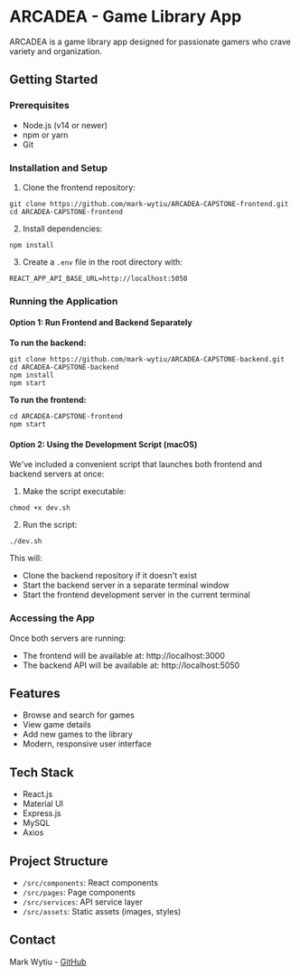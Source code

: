 # ARCADEA - Game Library App

ARCADEA is a game library app designed for passionate gamers who crave variety and organization.

## Getting Started

### Prerequisites

-   Node.js (v14 or newer)
-   npm or yarn
-   Git

### Installation and Setup

1. Clone the frontend repository:

```
git clone https://github.com/mark-wytiu/ARCADEA-CAPSTONE-frontend.git
cd ARCADEA-CAPSTONE-frontend
```

2. Install dependencies:

```
npm install
```

3. Create a `.env` file in the root directory with:

```
REACT_APP_API_BASE_URL=http://localhost:5050
```

### Running the Application

#### Option 1: Run Frontend and Backend Separately

**To run the backend:**

```
git clone https://github.com/mark-wytiu/ARCADEA-CAPSTONE-backend.git
cd ARCADEA-CAPSTONE-backend
npm install
npm start
```

**To run the frontend:**

```
cd ARCADEA-CAPSTONE-frontend
npm start
```

#### Option 2: Using the Development Script (macOS)

We've included a convenient script that launches both frontend and backend servers at once:

1. Make the script executable:

```
chmod +x dev.sh
```

2. Run the script:

```
./dev.sh
```

This will:

-   Clone the backend repository if it doesn't exist
-   Start the backend server in a separate terminal window
-   Start the frontend development server in the current terminal

### Accessing the App

Once both servers are running:

-   The frontend will be available at: http://localhost:3000
-   The backend API will be available at: http://localhost:5050

## Features

-   Browse and search for games
-   View game details
-   Add new games to the library
-   Modern, responsive user interface

## Tech Stack

-   React.js
-   Material UI
-   Express.js
-   MySQL
-   Axios

## Project Structure

-   `/src/components`: React components
-   `/src/pages`: Page components
-   `/src/services`: API service layer
-   `/src/assets`: Static assets (images, styles)

## Contact

Mark Wytiu - [GitHub](https://github.com/mark-wytiu)
